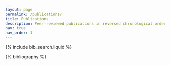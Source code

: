 ```yaml
---
layout: page
permalink: /publications/
title: Publications
description: Peer-reviewed publications in reversed chronological order. Greatly indebted to all my co-authors, supervisors, and collaborators for their invaluable contributions.
nav: true
nav_order: 1
---
```


<!-- _pages/publications.md -->

<!-- Bibsearch Feature -->

{% include bib_search.liquid %}

<div class="publications">

{% bibliography %}

</div>

